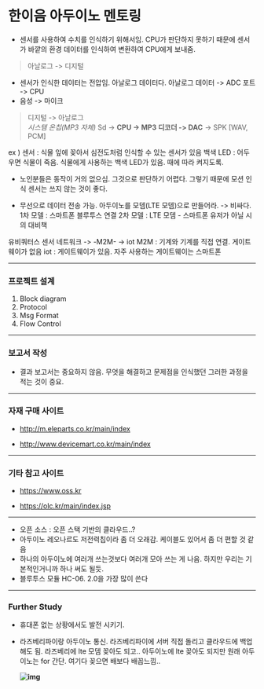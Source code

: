 # 한이음 아두이노 멘토링

* 센서를 사용하여 수치를 인식하기 위해서임. CPU가 판단하지 못하기 때문에
센서가 바깥의 환경 데이터를 인식하여 변환하여 CPU에게 보내줌.

> 아날로그 -> 디지털  
* 센서가 인식한 데이터는 전압임. 아날로그 데이터다.
아날로그 데이터 -> ADC 포트 -> CPU
* 음성 -> 마이크

> 디지털 -> 아날로그  
		 _시스템 온칩(MP3 자체)_
Sd -> **CPU -> MP3 디코더 -> DAC** -> SPK
			 [WAV, PCM]

ex ) 센서 : 식물 잎에 꽂아서 심전도처럼 인식할 수 있는 센서가 있음
백색 LED : 어두우면 식물이 죽음. 식물에게 사용하는 백색 LED가 있음. 
때에 따라 켜지도록.

* 노인분들은 동작이 거의 없으심.
그것으로 판단하기 어렵다. 그렇기 때문에 모션 인식 센서는 쓰지 않는 것이 좋다.

* 무선으로 데이터 전송 가능.
아두이노를 모뎀(LTE 모뎀)으로 만들어라. -> 비싸다.
1차 모델 : 스마트폰 블루투스 연결
2차 모델 : LTE 모뎀 - 스마트폰 유저가 아닐 시의 대비책

유비쿼터스 센서 네트워크 -> -M2M- -> iot
M2M : 기계와 기계를 직접 연결. 게이트웨이가 없음
iot : 게이트웨이가 있음. 자주 사용하는 게이트웨이는 스마트폰

- - - -

### 프로젝트 설계
1. Block diagram
2. Protocol
3. Msg Format
4. Flow Control

- - - -

### 보고서 작성
* 결과 보고서는 중요하지 않음.
  무엇을 해결하고 문제점을 인식했던 그러한 과정을 적는 것이 중요.

  

- - - -

### 자재 구매 사이트

- http://m.eleparts.co.kr/main/index

- http://www.devicemart.co.kr/main/index

  

------

### 기타 참고 사이트

- https://www.oss.kr

- https://olc.kr/main/index.jsp

  

------



* 오픈 소스 : 오픈 스택 기반의 클라우드..?
* 아두이노 레오나르도 저전력칩이라 좀 더 오래감. 케이블도 있어서 좀 더 편할 것 같음
* 하나의 아두이노에 여러개 쓰는것보다 여러개 모아 쓰는 게 나음. 하지만 우리는 기본적인거니까 하나 써도 될듯.
* 블루투스 모듈 HC-06. 2.0을 가장 많이 쓴다

------

### Further Study

- 휴대폰 없는 상황에서도 발전 시키기.

- 라즈베리파이랑 아두이노 통신. 라즈베리파이에 서버 직접 돌리고 클라우드에 백업해도 됨. 라즈베리에 lte 모뎀 꽂아도 되고.. 아두이노에 lte 꽂아도 되지만 원래 아두이노는 for 간단. 여기다 꽂으면 배보다 배꼽느낌..

  

  **![img](https://lh5.googleusercontent.com/iGAacrxzWa86TZn0fLLwG9t2aZ8UD5ZSIee4ob1gNLRiDxer9MgIG9mJVedOR1Q5ttxhi1UacC4A4Ble5iiClZt-yTuePgAHcDlKDGojzoeyZ3YT4uNJxaKf_GzjwOGNo35vXA)**